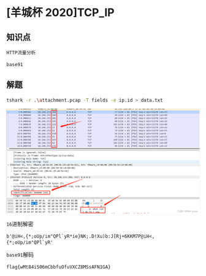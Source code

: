 # [羊城杯 2020]TCP_IP

## 知识点

`HTTP流量分析`

`base91`

## 解题

```bash
tshark -r .\attachment.pcap -T fields -e ip.id > data.txt
```

![](./img/135-1.png)

`16`进制解密

```
b'@iH<,{*;oUp/im"QPl`yR*ie}NK;.D!Xu)b:J[Rj+6KKM7P@iH<,{*;oUp/im"QPl`yR'
```

`base91`解码

```
flag{wMt84iS06mCbbfuOfuVXCZ8MSsAFN1GA}
```
